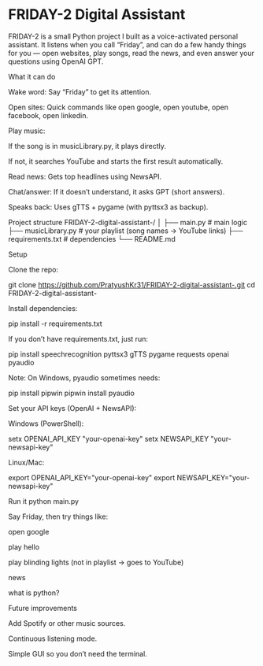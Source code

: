# FRIDAY-2 Digital Assistant
FRIDAY-2 is a small Python project I built as a voice-activated personal assistant.
It listens when you call “Friday”, and can do a few handy things for you — open websites, play songs, read the news, and even answer your questions using OpenAI GPT.

What it can do

Wake word: Say “Friday” to get its attention.

Open sites: Quick commands like open google, open youtube, open facebook, open linkedin.

Play music:

If the song is in musicLibrary.py, it plays directly.

If not, it searches YouTube and starts the first result automatically.

Read news: Gets top headlines using NewsAPI.

Chat/answer: If it doesn’t understand, it asks GPT (short answers).

Speaks back: Uses gTTS + pygame (with pyttsx3 as backup).

Project structure
FRIDAY-2-digital-assistant-/
│
├── main.py          # main logic
├── musicLibrary.py  # your playlist (song names → YouTube links)
├── requirements.txt # dependencies
└── README.md

Setup

Clone the repo:

git clone https://github.com/PratyushKr31/FRIDAY-2-digital-assistant-.git
cd FRIDAY-2-digital-assistant-


Install dependencies:

pip install -r requirements.txt


If you don’t have requirements.txt, just run:

pip install speechrecognition pyttsx3 gTTS pygame requests openai pyaudio


Note: On Windows, pyaudio sometimes needs:

pip install pipwin
pipwin install pyaudio


Set your API keys (OpenAI + NewsAPI):

Windows (PowerShell):

setx OPENAI_API_KEY "your-openai-key"
setx NEWSAPI_KEY "your-newsapi-key"


Linux/Mac:

export OPENAI_API_KEY="your-openai-key"
export NEWSAPI_KEY="your-newsapi-key"

Run it
python main.py


Say Friday, then try things like:

open google

play hello

play blinding lights (not in playlist → goes to YouTube)

news

what is python?

Future improvements

Add Spotify or other music sources.

Continuous listening mode.

Simple GUI so you don’t need the terminal.
